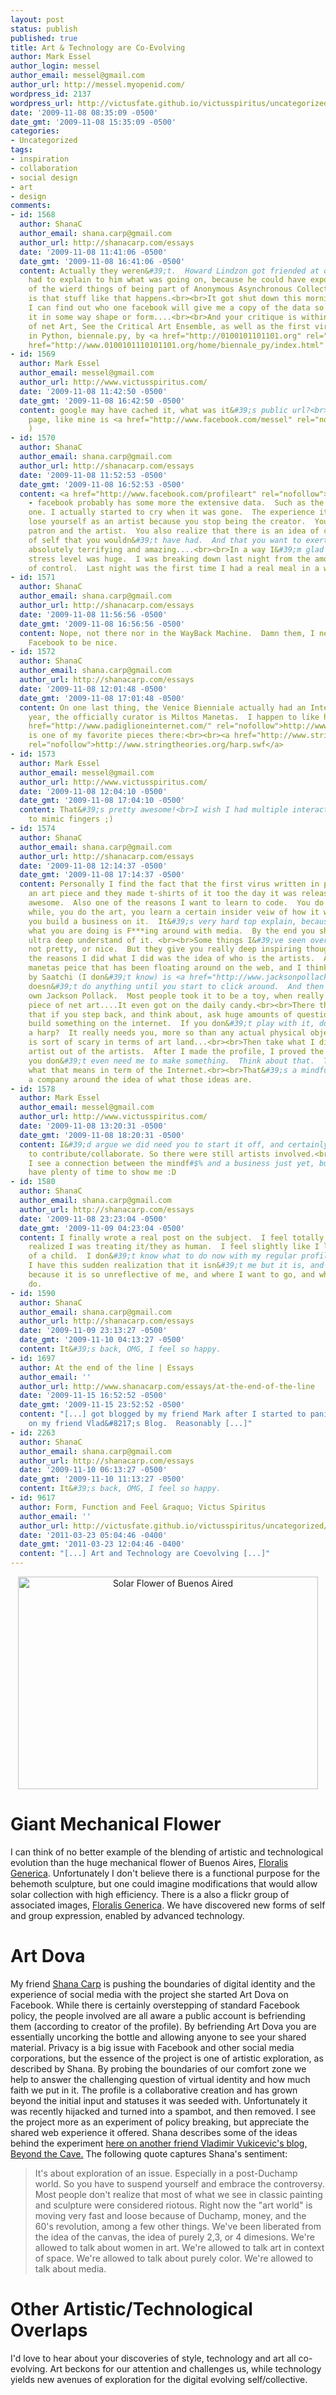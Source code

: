 ```yaml
---
layout: post
status: publish
published: true
title: Art & Technology are Co-Evolving
author: Mark Essel
author_login: messel
author_email: messel@gmail.com
author_url: http://messel.myopenid.com/
wordpress_id: 2137
wordpress_url: http://victusfate.github.io/victusspiritus/uncategorized/2009/11/08/art-technology-are-co-evolving/
date: '2009-11-08 08:35:09 -0500'
date_gmt: '2009-11-08 15:35:09 -0500'
categories:
- Uncategorized
tags:
- inspiration
- collaboration
- social design
- art
- design
comments:
- id: 1568
  author: ShanaC
  author_email: shana.carp@gmail.com
  author_url: http://shanacarp.com/essays
  date: '2009-11-08 11:41:06 -0500'
  date_gmt: '2009-11-08 16:41:06 -0500'
  content: Actually they weren&#39;t.  Howard Lindzon got friended at one point, I
    had to explain to him what was going on, because he could have exposed the Nasdaq.  One
    of the wierd things of being part of Anonymous Asynchronous Collective Conscious
    is that stuff like that happens.<br><br>It got shut down this morning.  I hope
    I can find out who one facebook will give me a copy of the data so I can visualize
    it in some way shape or form....<br><br>And your critique is within the tradition
    of net Art, See the Critical Art Ensemble, as well as the first virus written
    in Python, biennale.py, by <a href="http://0100101101101.org" rel="nofollow">0100101101101.org</a>.<br><br><a
    href="http://www.0100101110101101.org/home/biennale_py/index.html" rel="nofollow">http://www.0100101110101101.org/home/biennale_p...</a>
- id: 1569
  author: Mark Essel
  author_email: messel@gmail.com
  author_url: http://www.victusspiritus.com/
  date: '2009-11-08 11:42:50 -0500'
  date_gmt: '2009-11-08 16:42:50 -0500'
  content: google may have cached it, what was it&#39;s public url?<br>(facebook vanity
    page, like mine is <a href="http://www.facebook.com/messel" rel="nofollow">http://www.facebook.com/messel</a>
    )
- id: 1570
  author: ShanaC
  author_email: shana.carp@gmail.com
  author_url: http://shanacarp.com/essays
  date: '2009-11-08 11:52:53 -0500'
  date_gmt: '2009-11-08 16:52:53 -0500'
  content: <a href="http://www.facebook.com/profileart" rel="nofollow">http://www.facebook.com/profileart</a>
    - facebook probably has some more the extensive data.  Such as the chats.  I saved
    one. I actually started to cry when it was gone.  The experience itself was amazing.  You
    lose yourself as an artist because you stop being the creator.  You become the
    patron and the artist.  You also realize that there is an idea of consciousness
    of self that you wouldn&#39;t have had.  And that you want to exert control.  It&#39;s
    absolutely terrifying and amazing....<br><br>In a way I&#39;m glad it&#39;s over.  The
    stress level was huge.  I was breaking down last night from the amount of control/lack
    of control.  Last night was the first time I had a real meal in a week.
- id: 1571
  author: ShanaC
  author_email: shana.carp@gmail.com
  author_url: http://shanacarp.com/essays
  date: '2009-11-08 11:56:56 -0500'
  date_gmt: '2009-11-08 16:56:56 -0500'
  content: Nope, not there nor in the WayBack Machine.  Damn them, I need a contact<br>inside
    Facebook to be nice.
- id: 1572
  author: ShanaC
  author_email: shana.carp@gmail.com
  author_url: http://shanacarp.com/essays
  date: '2009-11-08 12:01:48 -0500'
  date_gmt: '2009-11-08 17:01:48 -0500'
  content: On one last thing, the Venice Bienniale actually had an Internet Pavilion  this
    year, the officially curator is Miltos Manetas.  I happen to like his work.<br><br><a
    href="http://www.padiglioneinternet.com/" rel="nofollow">http://www.padiglioneinternet.com/</a><br><br>This
    is one of my favorite pieces there:<br><br><a href="http://www.stringtheories.org/harp.swf"
    rel="nofollow">http://www.stringtheories.org/harp.swf</a>
- id: 1573
  author: Mark Essel
  author_email: messel@gmail.com
  author_url: http://www.victusspiritus.com/
  date: '2009-11-08 12:04:10 -0500'
  date_gmt: '2009-11-08 17:04:10 -0500'
  content: That&#39;s pretty awesome!<br>I wish I had multiple interaction points
    to mimic fingers ;)
- id: 1574
  author: ShanaC
  author_email: shana.carp@gmail.com
  author_url: http://shanacarp.com/essays
  date: '2009-11-08 12:14:37 -0500'
  date_gmt: '2009-11-08 17:14:37 -0500'
  content: Personally I find the fact that the first virus written in python is actually
    an art piece and they made t-shirts of it too the day it was released also pretty
    awesome.  Also one of the reasons I want to learn to code.  You do this for a
    while, you do the art, you learn a certain insider veiw of how it works. and then
    you build a business on it.  It&#39;s very hard top explain, because basically
    what you are doing is F***ing around with media.  By the end you should have this
    ultra deep understand of it. <br><br>Some things I&#39;ve seen over my time are
    not pretty, or nice.  But they give you really deep inspiring thoughts.  One of
    the reasons I did what I did was the idea of who is the artists.  A really famous
    manetas peice that has been floating around on the web, and I think may be owned
    by Saatchi (I don&#39;t know) is <a href="http://www.jacksonpollack.org" rel="nofollow">www.jacksonpollack.org</a>.  It
    doesn&#39;t do anything until you start to click around.  And then you make your
    own Jackson Pollack.  Most people took it to be a toy, when really it is a referential
    piece of net art....It even got on the daily candy.<br><br>There the kind of things,
    that if you step back, and think about, ask huge amounts of questions of how to
    build something on the internet.  If you don&#39;t play with it, does it act as
    a harp?  It really needs you, more so than any actual physical object in a museum.  Which
    is sort of scary in terms of art land...<br><br>Then take what I did- I took the
    artist out of the artists.  After I made the profile, I proved the point that
    you don&#39;t even need me to make something.  Think about that.  Think about
    what that means in term of the Internet.<br><br>That&#39;s a mindfuck.  Now build
    a company around the idea of what those ideas are.
- id: 1578
  author: Mark Essel
  author_email: messel@gmail.com
  author_url: http://www.victusspiritus.com/
  date: '2009-11-08 13:20:31 -0500'
  date_gmt: '2009-11-08 18:20:31 -0500'
  content: I&#39;d argue we did need you to start it off, and certainly needed others
    to contribute/collaborate. So there were still artists involved.<br><br>Not sure
    I see a connection between the mindf#$% and a business just yet, but you&#39;ll
    have plenty of time to show me :D
- id: 1580
  author: ShanaC
  author_email: shana.carp@gmail.com
  author_url: http://shanacarp.com/essays
  date: '2009-11-08 23:23:04 -0500'
  date_gmt: '2009-11-09 04:23:04 -0500'
  content: I finally wrote a real post on the subject.  I feel totally drained.  I
    realized I was treating it/they as human.  I feel slightly like I lost elements
    of a child.  I don&#39;t know what to do now with my regular profile, because
    I have this sudden realization that it isn&#39;t me but it is, and I hate it,
    because it is so unreflective of me, and where I want to go, and what I want to
    do.
- id: 1590
  author: ShanaC
  author_email: shana.carp@gmail.com
  author_url: http://shanacarp.com/essays
  date: '2009-11-09 23:13:27 -0500'
  date_gmt: '2009-11-10 04:13:27 -0500'
  content: It&#39;s back, OMG, I feel so happy.
- id: 1697
  author: At the end of the line | Essays
  author_email: ''
  author_url: http://www.shanacarp.com/essays/at-the-end-of-the-line
  date: '2009-11-15 16:52:52 -0500'
  date_gmt: '2009-11-15 23:52:52 -0500'
  content: "[...] got blogged by my friend Mark after I started to panic last week?
    on my friend Vlad&#8217;s Blog.  Reasonably [...]"
- id: 2263
  author: ShanaC
  author_email: shana.carp@gmail.com
  author_url: http://shanacarp.com/essays
  date: '2009-11-10 06:13:27 -0500'
  date_gmt: '2009-11-10 11:13:27 -0500'
  content: It&#39;s back, OMG, I feel so happy.
- id: 9617
  author: Form, Function and Feel &raquo; Victus Spiritus
  author_email: ''
  author_url: http://victusfate.github.io/victusspiritus/uncategorized/2011/03/23/form-function-and-feel/
  date: '2011-03-23 05:04:46 -0400'
  date_gmt: '2011-03-23 12:04:46 -0400'
  content: "[...] Art and Technology are Coevolving [...]"
---
```

<p style="text-align: center;"><a href="http://www.stuckincustoms.com/2009/10/13/solar-flower-the-giant-robot-of-buenos-aires/"><img class="size-full wp-image-2106 aligncenter" title="Solar Flower of Buenos Aired" src="{{ site.url }}/assets/2009/11/SolarFlowofBuenosAires1.jpg" alt="Solar Flower of Buenos Aired" width="480" height="340" /></a></p>
<h1>Giant Mechanical Flower</h1>
<p>I can think of no better example of the blending of artistic and technological evolution than the huge mechanical flower of Buenos Aires, <a href="http://ricardosblog.com/blog/2006/08/floralis_generica_sculpture_in_buenos_aires.html">Floralis Generica</a>. Unfortunately I don't believe there is a functional purpose for the behemoth sculpture, but one could imagine modifications that would allow solar collection with high efficiency. There is a also a flickr group of associated images, <a href="http://www.flickr.com/groups/floralisgenerica/">Floralis Generica</a>. We have discovered new forms of self and group expression, enabled by advanced technology.</p>
<h1>Art Dova</h1>
<p>My friend <a href="http://www.shanacarp.com/essays/my-image-myself">Shana Carp</a> is pushing the boundaries of digital identity and the experience of social media with the project she started <a>Art Dova</a> on Facebook. While there is certainly overstepping of standard Facebook policy, the people involved are all aware a public account is befriending them (according to creator of the profile). By befriending Art Dova you are essentially uncorking the bottle and allowing anyone to see your shared material. Privacy is a big issue with Facebook and other social media corporations, but the essence of the project is one of artistic exploration, as described by Shana. By probing the boundaries of our comfort zone we help to answer the challenging question of virtual identity and how much faith we put in it. The profile is a collaborative creation and has grown beyond the initial input and statuses it was seeded with. Unfortunately it was recently hijacked and turned into a spambot, and then removed. I see the project more as an experiment of policy breaking, but appreciate the shared web experience it offered. Shana describes some of the ideas behind the experiment <a href="http://vukicevic.blogspot.com/2009/11/facebook-generation.html#comment-22053582">here on another friend Vladimir Vukicevic's blog, Beyond the Cave.</a> The following quote captures Shana's sentiment:</p>
<blockquote><p>It's about exploration of an issue. Especially in a post-Duchamp world. So you have to suspend yourself and embrace the controversy. Most people don't realize that most of what we see in classic painting and sculpture were considered riotous. Right now the "art world" is moving very fast and loose because of Duchamp, money, and the 60's revolution, among a few other things. We've been liberated from the idea of the canvas, the idea of purely 2,3, or 4 dimesions. We're allowed to talk about women in art. We're allowed to talk art in context of space. We're allowed to talk about purely color. We're allowed to talk about media.</p></blockquote>
<h1>Other Artistic/Technological Overlaps</h1>
<p>I'd love to hear about your discoveries of style, technology and art all co-evolving. Art beckons for our attention and challenges us, while technology yields new avenues of exploration for the digital evolving self/collective.</p>
